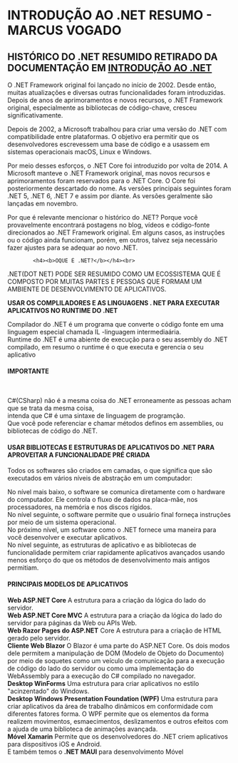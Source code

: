  <h1><b>INTRODUÇÃO AO .NET RESUMO - MARCUS VOGADO</b></h1>
           <h2><b>HISTÓRICO DO .NET RESUMIDO RETIRADO DA DOCUMENTAÇÃO EM <a href="https://learn.microsoft.com/pt-br/training/modules/dotnet-introduction/2-what-is-dotnet" target="_blank">INTRODUÇÃO AO .NET </a> </b></h2> 
            O .NET Framework original foi lançado no início de 2002. Desde então, muitas atualizações e diversas outras funcionalidades foram introduzidas. Depois de anos de aprimoramentos e novos recursos, o .NET Framework original, especialmente as bibliotecas de código-chave, cresceu significativamente.

Depois de 2002, a Microsoft trabalhou para criar uma versão do .NET com compatibilidade entre plataformas. O objetivo era permitir que os desenvolvedores escrevessem uma base de código e a usassem em sistemas operacionais macOS, Linux e Windows.

Por meio desses esforços, o .NET Core foi introduzido por volta de 2014. A Microsoft manteve o .NET Framework original, mas novos recursos e aprimoramentos foram reservados para o .NET Core. O Core foi posteriormente descartado do nome. As versões principais seguintes foram .NET 5, .NET 6, .NET 7 e assim por diante. As versões geralmente são lançadas em novembro.

Por que é relevante mencionar o histórico do .NET? Porque você provavelmente encontrará postagens no blog, vídeos e código-fonte direcionados ao .NET Framework original. Em alguns casos, as instruções ou o código ainda funcionam, porém, em outros, talvez seja necessário fazer ajustes para se adequar ao novo .NET.
            
            <h4><b>OQUE É .NET?</b></h4><br>             
.NET(DOT NET) PODE SER RESUMIDO COMO UM ECOSSISTEMA QUE É COMPOSTO POR MUITAS PARTES E PESSOAS
 QUE FORMAM UM AMBIENTE DE DESENVOLVIMENTO DE APLICATIVOS.<br> 
 
<b>USAR OS COMPLILADORES E AS LINGUAGENS . NET PARA EXECUTAR APLICATIVOS NO RUNTIME DO .NET</b><br>

Compilador do .NET é um programa que converte o código fonte  em uma linguagem especial chamada IL -linguagem intermediaária.<br>
Runtime do .NET é uma abiente de execução para o seu assembly do .NET compilado, em resumo o runtime é o que executa e gerencia o seu aplicativo<br>

<h4>IMPORTANTE</h4><br>

C#(CSharp) não é a mesma coisa do .NET erroneamente as pessoas acham que se trata da mesma coisa,<br>
intenda que C# é uma sintaxe de linguagem de programção.<br>
Que você pode referenciar e chamar métodos definos em assemblies, ou bibliotecas de código do .NET.<br>


<h4><b>USAR BIBLIOTECAS E ESTRUTURAS DE APLICATIVOS DO .NET PARA APROVEITAR A FUNCIONALIDADE PRÉ CRIADA</b></h4>
Todos os softwares são criados em camadas, o que significa que são executados em vários níveis de abstração em um computador:

No nível mais baixo, o software se comunica diretamente com o hardware do computador. Ele controla o fluxo de dados na placa-mãe, nos processadores, na memória e nos discos rígidos.<br>
No nível seguinte, o software permite que o usuário final forneça instruções por meio de um sistema operacional.<br>
No próximo nível, um software como o .NET fornece uma maneira para você desenvolver e executar aplicativos.<br>
No nível seguinte, as estruturas de aplicativo e as bibliotecas de funcionalidade permitem criar rapidamente aplicativos avançados usando menos esforço do que os métodos de desenvolvimento mais antigos permitiam.

<h4><b>PRINCIPAIS MODELOS DE APLICATIVOS</b></h4>

<b>Web	ASP.NET Core</b>	A estrutura para a criação da lógica do lado do servidor.<br>
<b>Web	ASP.NET Core MVC</b>	A estrutura para a criação da lógica do lado do servidor para páginas da Web ou APIs Web.<br>
<b>Web	Razor Pages do ASP.NET</b> Core	A estrutura para a criação de HTML gerado pelo servidor.<br>
<b>Cliente Web	Blazor</b>	O Blazor é uma parte do ASP.NET Core. Os dois modos dele permitem a manipulação de DOM (Modelo de Objeto do Documento) por meio de soquetes como um veículo de comunicação para a execução de código do lado do servidor ou como uma implementação do WebAssembly para a execução do C# compilado no navegador.<br>
<b>Desktop	WinForms</b>	Uma estrutura para criar aplicativos no estilo "acinzentado" do Windows.<br>
<b>Desktop	Windows Presentation Foundation (WPF)</b>	Uma estrutura para criar aplicativos da área de trabalho dinâmicos em conformidade com diferentes fatores forma. O WPF permite que os elementos da forma realizem movimentos, esmaecimentos, deslizamentos e outros efeitos com a ajuda de uma biblioteca de animações avançada.<br>
<b>Móvel	Xamarin</b>	Permite que os desenvolvedores do .NET criem aplicativos para dispositivos iOS e Android.<br>
E também temos o <b>.NET MAUI</b> para desenvolvimento Móvel<br>
 
